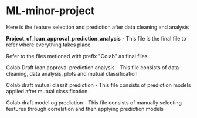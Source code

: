 # ML-minor-project

Here is the feature selection and prediction after data cleaning and analysis

**Project_of_loan_approval_prediction_analysis** - This file is the final file to refer where everything takes place.

Refer to the files metioned with prefix "Colab" as final files

Colab Draft loan approval prediction analysis - This file consists of data cleaning, data analysis, plots and mutual classification

Colab draft mutual classif prediction - This file consists of prediction models applied after mutual classification

Colab draft model og prediction - This file consists of manually selecting features through correlation and then applying prediction models
